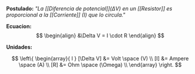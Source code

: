 **Postulado:** 
_"La [[Diferencia de potencial]]$(\Delta V)$ en un [[Resistor]] es proporcional a la [[Corriente]] ($I$) que lo circula."_

**Ecuacion:** 
$$
\begin{align} 
&\Delta V = I \cdot R 
\end{align}
$$

**Unidades:** 

$$ 
\left\{ 
\begin{array}{ l } 
[\Delta V] &= Volt \space (V) \\
[I] &= Ampere \space (A) \\
[R] &= Ohm \space (\Omega) \\ 
\end{array} \right.
$$
